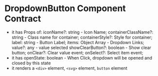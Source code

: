# DropdownButton Component Contract

- it has Props of:
  iconName?: string - Icon Name;
  containerClassName?: string - Class name for container;
  containerStyle?: Style for container;
  label: string - Button Label;
  items: Object Array - Dropdown Links;
  value?: any - value selected
  showClearButton?: boolean - Show clear button;
  onClear?: Clear value event;
  onSelect?: Select item event;
- it has openState: boolean - When Click, dropdown will be opened and closed by this state
- it renders a `<div>` element, `<svg>` element, `button` element
